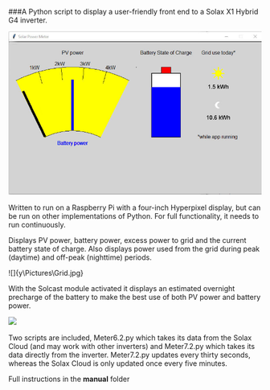 ###A Python script to display a user-friendly front end to a Solax X1 Hybrid G4 inverter.

![](\Pictures\Display.jpg)

Written to run on a Raspberry Pi with a four-inch Hyperpixel display, but can be run on other implementations of Python. For full functionality, it needs to run continuously.

Displays PV power, battery power, excess power to grid and the current battery state of charge.
Also displays power used from the grid during peak (daytime) and off-peak (nighttime) periods.

![]{y\Pictures\Grid.jpg}

With the Solcast module activated it displays an estimated overnight precharge of the battery to make the best use of both PV power and battery power.

![](y\Pictures\Preload.jpg)

Two scripts are included, Meter6.2.py which takes its data from the Solax Cloud (and may work with other inverters) and Meter7.2.py which takes its data directly from the inverter.
Meter7.2.py updates every thirty seconds, whereas the Solax Cloud is only updated once every five minutes.

Full instructions in the **manual** folder
 
